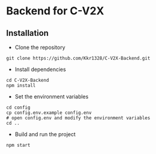 # Backend for C-V2X
## Installation
- Clone the repository
```
git clone https://github.com/Kkr1328/C-V2X-Backend.git
```
- Install dependencies
```
cd C-V2X-Backend
npm install
```
- Set the environment variables
```
cd config
cp config.env.example config.env
# open config.env and modify the environment variables
cd ..
```
- Build and run the project
```
npm start
```
